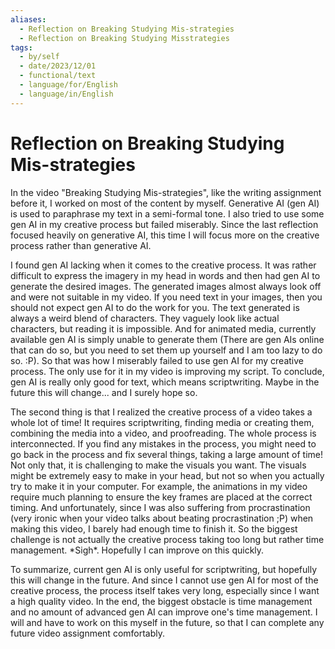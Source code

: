 ```yaml
---
aliases:
  - Reflection on Breaking Studying Mis-strategies
  - Reflection on Breaking Studying Misstrategies
tags:
  - by/self
  - date/2023/12/01
  - functional/text
  - language/for/English
  - language/in/English
---
```


# Reflection on Breaking Studying Mis-strategies

In the video "Breaking Studying Mis-strategies", like the writing assignment before it, I worked on most of the content by myself. Generative AI (gen AI) is used to paraphrase my text in a semi-formal tone. I also tried to use some gen AI in my creative process but failed miserably. Since the last reflection focused heavily on generative AI, this time I will focus more on the creative process rather than generative AI.

I found gen AI lacking when it comes to the creative process. It was rather difficult to express the imagery in my head in words and then had gen AI to generate the desired images. The generated images almost always look off and were not suitable in my video. If you need text in your images, then you should not expect gen AI to do the work for you. The text generated is always a weird blend of characters. They vaguely look like actual characters, but reading it is impossible. And for animated media, currently available gen AI is simply unable to generate them (There are gen AIs online that can do so, but you need to set them up yourself and I am too lazy to do so. :P). So that was how I miserably failed to use gen AI for my creative process. The only use for it in my video is improving my script. To conclude, gen AI is really only good for text, which means scriptwriting. Maybe in the future this will change... and I surely hope so.

The second thing is that I realized the creative process of a video takes a whole lot of time! It requires scriptwriting, finding media or creating them, combining the media into a video, and proofreading. The whole process is interconnected. If you find any mistakes in the process, you might need to go back in the process and fix several things, taking a large amount of time! Not only that, it is challenging to make the visuals you want. The visuals might be extremely easy to make in your head, but not so when you actually try to make it in your computer. For example, the animations in my video require much planning to ensure the key frames are placed at the correct timing. And unfortunately, since I was also suffering from procrastination (very ironic when your video talks about beating procrastination ;P) when making this video, I barely had enough time to finish it. So the biggest challenge is not actually the creative process taking too long but rather time management. \*Sigh\*. Hopefully I can improve on this quickly.

To summarize, current gen AI is only useful for scriptwriting, but hopefully this will change in the future. And since I cannot use gen AI for most of the creative process, the process itself takes very long, especially since I want a high quality video. In the end, the biggest obstacle is time management and no amount of advanced gen AI can improve one's time management. I will and have to work on this myself in the future, so that I can complete any future video assignment comfortably.
